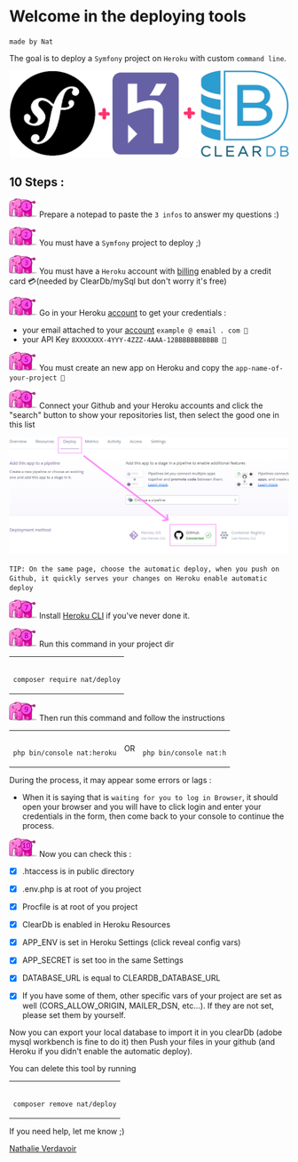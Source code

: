 # Welcome in the deploying tools

`made by Nat` 
              

The goal is to deploy a `Symfony` project on `Heroku` with custom `command line`.


![logos](/assets/ban.png)


## 10 Steps :

![1](/assets/1.png) Prepare a notepad to paste the `3 infos` to answer my questions :)
   

![2](/assets/2.png) You must have a `Symfony` project to deploy ;)
   

![3](/assets/3.png) You must have a `Heroku` account with [billing](https://dashboard.heroku.com/account/billing) enabled by a credit card 💳(needed by ClearDb/mySql but don't worry it's free) 


![4](/assets/4.png) Go in your Heroku [account](https://dashboard.heroku.com/account/) to get your credentials :
- your email attached to your [account](https://dashboard.heroku.com/account/) `example @ email . com 📝`
- your API Key `8XXXXXXX-4YYY-4ZZZ-4AAA-12BBBBBBBBBBB 📝`
  

![5](/assets/5.png) You must create an new app on Heroku and copy the `app-name-of-your-project 📝`
   

![6](/assets/6.png) Connect your Github and your Heroku accounts and click the "search" button to show your repositories list, then select the good one in this list

![link](/assets/link.PNG)


`TIP: On the same page, choose the automatic deploy, when you push on Github, it quickly serves your changes on Heroku enable automatic deploy`


![7](/assets/7.png) Install [Heroku CLI](https://devcenter.heroku.com/articles/heroku-cli) if you've never done it. 


![8](/assets/8.png) Run this command in your project dir 

<table><td><pre><code>
composer require nat/deploy
</code></pre></td></table>

![9](/assets/9.png) Then run this command and follow the instructions

<table><td><pre><code>
php bin/console nat:heroku
</code></pre></td><td>
OR
</td><td><pre><code>
php bin/console nat:h
</code></pre></td></table>
During the process, it may appear some errors or lags :

- When it is saying that is `waiting for you to log in Browser`, it should open your browser and you will have to click login and enter your credentials in the form, then come back to your console to continue the process.
  

![10](/assets/10.png) Now you can check this : 
- [x] .htaccess is in public directory
- [x] .env.php is at root of you project
- [x] Procfile is at root of you project
- [x] ClearDb is enabled in Heroku Resources
- [x] APP_ENV is set in Heroku Settings (click reveal config vars)
- [x] APP_SECRET is set too in the same Settings
- [x] DATABASE_URL is equal to CLEARDB_DATABASE_URL
- [x] If you have some of them, other specific vars of your project are set as well (CORS_ALLOW_ORIGIN, MAILER_DSN, etc...). If they are not set, please set them by yourself. 


Now you can export your local database to import it in you clearDb (adobe mysql workbench is fine to do it) then  Push your files in your github (and Heroku if you didn't enable the automatic deploy).


You can delete this tool by running 

<table><td><pre><code>
composer remove nat/deploy
</code></pre></td></table>


If you need help, let me know ;)

<div class="badge-base LI-profile-badge" data-locale="fr_FR" data-size="medium" data-theme="dark" data-type="VERTICAL" data-vanity="nathalie-verdavoir" data-version="v1"><a class="badge-base__link LI-simple-link" href="https://fr.linkedin.com/in/nathalie-verdavoir?trk=profile-badge">Nathalie Verdavoir</a></div>
